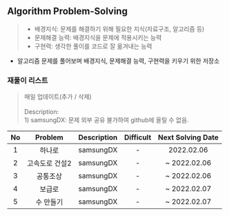 ## Algorithm Problem-Solving
>- 배경지식: 문제를 해결하기 위해 필요한 지식(자료구조, 알고리즘 등)
>- 문제해결 능력: 배경지식을 문제에 적용시키는 능력
>- 구현력: 생각한 풀이를 코드로 잘 옮겨내는 능력

- 알고리즘 문제를 풀어보며 배경지식, 문제해결 능력, 구현력을 키우기 위한 저장소

### 재풀이 리스트
>매일 업데이트(추가 / 삭제)
><br>
><br>Description: 
> <br>1) samsungDX: 문제 외부 공유 불가하여 github에 올릴 수 없음.

| No | Problem | Description | Difficult | Next Solving Date |
|:------:|:---------:|:---------:|:-----------:|:-----------:|
| 1 | 하나로 | samsungDX | - | 2022.02.06 |
| 2 | 고속도로 건설2 | samsungDX | - | ~ 2022.02.06 |
| 3 | 공통조상 | samsungDX | - | ~ 2022.02.06 |
| 4 | 보급로 | samsungDX | - | ~ 2022.02.07 |
| 5 | 수 만들기 | samsungDX | - | ~ 2022.02.07 |
